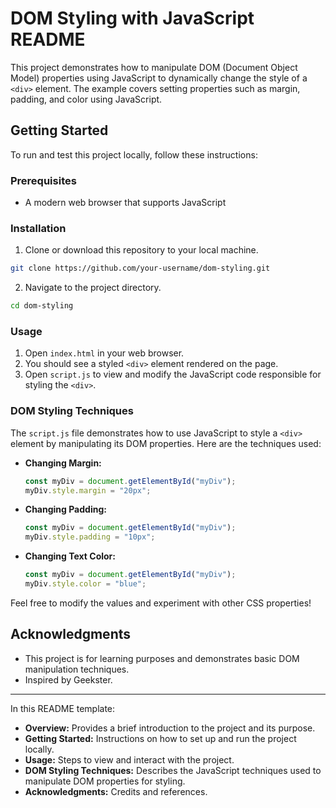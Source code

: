 # DOM Styling with JavaScript README

This project demonstrates how to manipulate DOM (Document Object Model) properties using JavaScript to dynamically change the style of a `<div>` element. The example covers setting properties such as margin, padding, and color using JavaScript.

## Getting Started

To run and test this project locally, follow these instructions:

### Prerequisites

- A modern web browser that supports JavaScript

### Installation

1. Clone or download this repository to your local machine.

```bash
git clone https://github.com/your-username/dom-styling.git
```

2. Navigate to the project directory.

```bash
cd dom-styling
```

### Usage

1. Open `index.html` in your web browser.
2. You should see a styled `<div>` element rendered on the page.
3. Open `script.js` to view and modify the JavaScript code responsible for styling the `<div>`.

### DOM Styling Techniques

The `script.js` file demonstrates how to use JavaScript to style a `<div>` element by manipulating its DOM properties. Here are the techniques used:

- **Changing Margin:**

  ```javascript
  const myDiv = document.getElementById("myDiv");
  myDiv.style.margin = "20px";
  ```

- **Changing Padding:**

  ```javascript
  const myDiv = document.getElementById("myDiv");
  myDiv.style.padding = "10px";
  ```

- **Changing Text Color:**

  ```javascript
  const myDiv = document.getElementById("myDiv");
  myDiv.style.color = "blue";
  ```

Feel free to modify the values and experiment with other CSS properties!

## Acknowledgments

- This project is for learning purposes and demonstrates basic DOM manipulation techniques.
- Inspired by Geekster.

---

In this README template:

- **Overview:** Provides a brief introduction to the project and its purpose.
- **Getting Started:** Instructions on how to set up and run the project locally.
- **Usage:** Steps to view and interact with the project.
- **DOM Styling Techniques:** Describes the JavaScript techniques used to manipulate DOM properties for styling.
- **Acknowledgments:** Credits and references.
